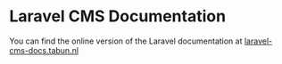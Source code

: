 # Laravel CMS Documentation

You can find the online version of the Laravel documentation at [laravel-cms-docs.tabun.nl](https://laravel-cms-docs.tabun.nl)

